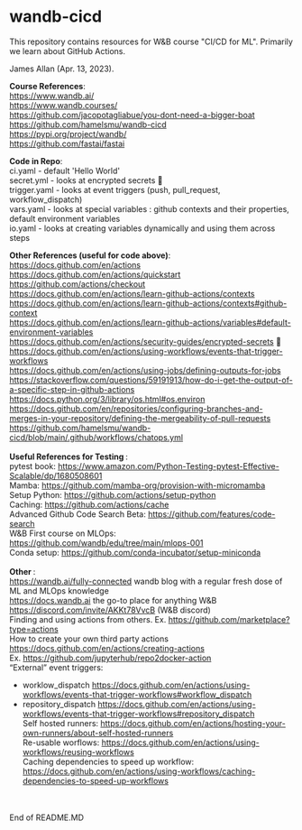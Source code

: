 # wandb-cicd

This repository contains resources for W&B course "CI/CD for ML". Primarily we learn about GitHub Actions.<br>

James Allan (Apr. 13, 2023).

<b>Course References</b>:<br>
https://www.wandb.ai/<br>
https://www.wandb.courses/<br>
https://github.com/jacopotagliabue/you-dont-need-a-bigger-boat<br>
https://github.com/hamelsmu/wandb-cicd<br>
https://pypi.org/project/wandb/<br>
https://github.com/fastai/fastai<br>

<b>Code in Repo</b>:<br>
ci.yaml      - default 'Hello World'<br>
secret.yml   - looks at encrypted secrets &#128064;<br>
trigger.yaml - looks at event triggers (push, pull_request, workflow_dispatch)<br>
vars.yaml    - looks at special variables : github contexts and their properties, default environment variables<br>
io.yaml      - looks at creating variables dynamically and using them across steps<br>

<b>Other References (useful for code above)</b>:<br>
https://docs.github.com/en/actions<br>
https://docs.github.com/en/actions/quickstart<br>
https://github.com/actions/checkout<br>
https://docs.github.com/en/actions/learn-github-actions/contexts<br>
https://docs.github.com/en/actions/learn-github-actions/contexts#github-context<br>
https://docs.github.com/en/actions/learn-github-actions/variables#default-environment-variables<br>
https://docs.github.com/en/actions/security-guides/encrypted-secrets &#128064;<br>
https://docs.github.com/en/actions/using-workflows/events-that-trigger-workflows<br>
https://docs.github.com/en/actions/using-jobs/defining-outputs-for-jobs<br>
https://stackoverflow.com/questions/59191913/how-do-i-get-the-output-of-a-specific-step-in-github-actions<br>
https://docs.python.org/3/library/os.html#os.environ<br>
https://docs.github.com/en/repositories/configuring-branches-and-merges-in-your-repository/defining-the-mergeability-of-pull-requests<br>
https://github.com/hamelsmu/wandb-cicd/blob/main/.github/workflows/chatops.yml<br><br>
<b>Useful References for Testing </b>:<br>
pytest book: https://www.amazon.com/Python-Testing-pytest-Effective-Scalable/dp/1680508601<br>
Mamba: https://github.com/mamba-org/provision-with-micromamba<br>
Setup Python: https://github.com/actions/setup-python<br>
Caching: https://github.com/actions/cache<br>
Advanced Github Code Search Beta: https://github.com/features/code-search<br>
W&B First course on MLOps: https://github.com/wandb/edu/tree/main/mlops-001<br>
Conda setup: https://github.com/conda-incubator/setup-miniconda<br><br>
<b>Other </b>:<br>
https://wandb.ai/fully-connected wandb blog with a regular fresh dose of ML and MLOps knowledge<br>
https://docs.wandb.ai the go-to place for anything W&B<br>
https://discord.com/invite/AKKt78VvcB (W&B discord)<br>
Finding and using actions from others.  Ex. https://github.com/marketplace?type=actions <br>
How to create your own third party actions https://docs.github.com/en/actions/creating-actions <br>
Ex. https://github.com/jupyterhub/repo2docker-action <br>
“External” event triggers: <br>
  -  worklow_dispatch https://docs.github.com/en/actions/using-workflows/events-that-trigger-workflows#workflow_dispatch <br>
   - repository_dispatch https://docs.github.com/en/actions/using-workflows/events-that-trigger-workflows#repository_dispatch <br>
Self hosted runners: https://docs.github.com/en/actions/hosting-your-own-runners/about-self-hosted-runners <br>
Re-usable worflows: https://docs.github.com/en/actions/using-workflows/reusing-workflows <br>
Caching dependencies to speed up workflow: https://docs.github.com/en/actions/using-workflows/caching-dependencies-to-speed-up-workflows <br>
<br>
<br>
End of README.MD
